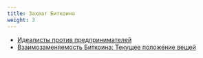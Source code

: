 ```yaml
---
title: Захват Биткоина
weight: 3
---
```


- [Идеалисты против предпринимателей](hijacking-bitcoin/idealists-vs-entrepreneurs)
- [Взаимозаменяемость Биткоина: Текущее положение вещей](hijacking-bitcoin/bitcoin-fungibility)
